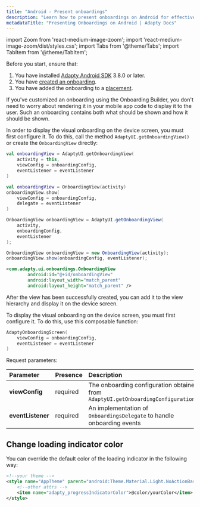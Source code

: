 ```yaml
---
title: "Android - Present onboardings"
description: "Learn how to present onboardings on Android for effective user engagement."
metadataTitle: "Presenting Onboardings on Android | Adapty Docs"
---
```


import Zoom from 'react-medium-image-zoom';
import 'react-medium-image-zoom/dist/styles.css';
import Tabs from '@theme/Tabs';
import TabItem from '@theme/TabItem';

Before you start, ensure that:

1. You have installed [Adapty Android SDK](installation-of-adapty-sdks.md) 3.8.0 or later.
2. You have [created an onboarding](create-onboarding.md).
3. You have added the onboarding to a [placement](placements.md).

If you've customized an onboarding using the Onboarding Builder, you don't need to worry about rendering it in your mobile app code to display it to the user. Such an onboarding contains both what should be shown and how it should be shown.

<Tabs groupId="current-os" queryString>
<TabItem value="views" label="Views" default>

In order to display the visual onboarding on the device screen, you must first configure it. To do this, call the method `AdaptyUI.getOnboardingView()` or create the `OnboardingView` directly:

<Tabs groupId="views-code-examples" queryString>
  <TabItem value="kotlin" label="Kotlin (option 1)" default>

```kotlin
val onboardingView = AdaptyUI.getOnboardingView(
    activity = this,
    viewConfig = onboardingConfig,
    eventListener = eventListener
)
```
  </TabItem>
  <TabItem value="kotlin2" label="Kotlin (option 2)">

```kotlin
val onboardingView = OnboardingView(activity)
onboardingView.show(
    viewConfig = onboardingConfig,
    delegate = eventListener
)
```
  </TabItem>
  <TabItem value="java" label="Java (option 1)">

```java
OnboardingView onboardingView = AdaptyUI.getOnboardingView(
    activity,
    onboardingConfig,
    eventListener
);
```
  </TabItem>
  <TabItem value="java2" label="Java (option 2)">

```java
OnboardingView onboardingView = new OnboardingView(activity);
onboardingView.show(onboardingConfig, eventListener);
```
  </TabItem>
  <TabItem value="xml" label="XML">

```xml
<com.adapty.ui.onboardings.OnboardingView
        android:id="@+id/onboardingView"
        android:layout_width="match_parent"
        android:layout_height="match_parent" />
```
  </TabItem>
</Tabs>

After the view has been successfully created, you can add it to the view hierarchy and display it on the device screen.

</TabItem>
<TabItem value="compose" label="Jetpack Compose">

To display the visual onboarding on the device screen, you must first configure it. To do this, use this composable function:

```kotlin
AdaptyOnboardingScreen(
    viewConfig = onboardingConfig,
    eventListener = eventListener
)
```

</TabItem>
</Tabs>

Request parameters:

| Parameter | Presence | Description |
| :-------- | :------- | :---------- |
| **viewConfig** | required | The onboarding configuration obtained from `AdaptyUI.getOnboardingConfiguration()` |
| **eventListener** | required | An implementation of `OnboardingsDelegate` to handle onboarding events |


## Change loading indicator color

You can override the default color of the loading indicator in the following way:

```xml
<!--your theme -->
<style name="AppTheme" parent="android:Theme.Material.Light.NoActionBar">
    <!--other attrs -->
    <item name="adapty_progressIndicatorColor">@color/yourColor</item>
</style>
```